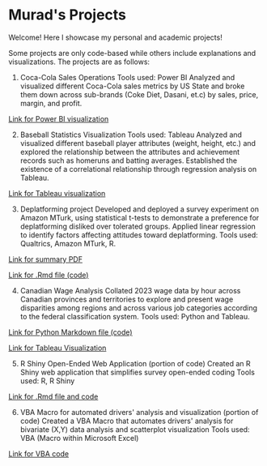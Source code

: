 # Murad's Projects

Welcome! Here I showcase my personal and academic projects!

Some projects are only code-based while others include explanations and visualizations. The projects are as follows:


1) Coca-Cola Sales Operations
Tools used: Power BI
Analyzed and visualized different Coca-Cola sales metrics by US State and broke them down across sub-brands (Coke Diet, Dasani, et.c) by sales, price, margin, and profit.

[Link for Power BI visualization]([https://app.powerbi.com/view?r=eyJrIjoiYWI4N2EwNTctODExZS00ZmY0LTllZDktYjFjOWY5Nzk2YTlhIiwidCI6ImQ1OTc1ZWE0LTViZjktNGRiOC05YTdjLTNkMTA1YTYxOTBhYyIsImMiOjR9])

2) Baseball Statistics Visualization
Tools used: Tableau
Analyzed and visualized different baseball player attributes (weight, height, etc.) and explored the relationship between the attributes and achievement records such as homeruns and batting averages. Established the existence of a correlational relationship through regression analysis on Tableau.

[Link for Tableau visualization](https://public.tableau.com/app/profile/murad5017/viz/BaseballStatisticsandVisualizations2_0/Story1)

3) Deplatforming project
Developed and deployed a survey experiment on Amazon MTurk, using statistical t-tests to demonstrate a preference for deplatforming disliked over tolerated groups. Applied linear regression to identify factors affecting attitudes toward deplatforming. Tools used: Qualtrics, Amazon MTurk, R.

[Link for summary PDF](https://github.com/NeoMurad/dtdb/blob/main/Deplatforming%20Research/Deplatforming%20presentation.pdf)

[Link for .Rmd file (code)](https://github.com/NeoMurad/dtdb/blob/main/Deplatforming%20Research/Deplatforming%20Research%20Code.Rmd) 

4) Canadian Wage Analysis
Collated 2023 wage data by hour across Canadian provinces and territories to explore and present wage disparities among regions and across various job categories according to the federal classification system.
Tools used: Python and Tableau.

[Link for Python Markdown file (code)](https://github.com/NeoMurad/dtdb/blob/main/Canadian%20Wage%20Data%20Analysis/Canadian%20Wage%20Analysis.ipynb)

[Link for Tableau Visualization](https://public.tableau.com/app/profile/murad5017/viz/CanadianWageProject/Story1)

5) R Shiny Open-Ended Web Application (portion of code)
Created an R Shiny web application that simplifies survey open-ended coding
Tools used: R, R Shiny

[Link for .Rmd file and code](https://github.com/NeoMurad/dtdb/blob/main/R%20Shiny%20Open-Ended%20Coding%20Interface/R%20Shiny%20Open-Ended%20Coding%20Interface.rmd)

6) VBA Macro for automated drivers' analysis and visualization (portion of code)
Created a VBA Macro that automates drivers' analysis for bivariate (X,Y) data analysis and scatterplot visualization
Tools used: VBA (Macro within Microsoft Excel)

[Link for VBA code](https://github.com/NeoMurad/dtdb/blob/main/Driver%20Analysis%20VBA%20automation/Module1.bas)
